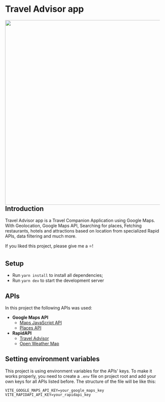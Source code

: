 # Travel Advisor app

<img align="right" width="600" src="https://user-images.githubusercontent.com/21250477/161406073-cfecdbb4-7ff2-4cfb-844c-2bf5a47c1509.png"/>

## Introduction
Travel Advisor app is a Travel Companion Application using Google Maps. With Geolocation, Google Maps API, Searching for places, Fetching restaurants, hotels and attractions based on location from specialized Rapid APIs, data filtering and much more.

If you liked this project, please give me a :star:!
<br clear="right">

## Setup
- Run `yarn install` to install all dependencies;
- Run `yarn dev` to start the development server

## APIs
In this project the following APIs was used:

- **Google Maps API**
  - [Maps JavaScript API](https://console.cloud.google.com/marketplace/product/google/maps-backend.googleapis.com)
  - [Places API](https://console.cloud.google.com/marketplace/product/google/places-backend.googleapis.com)
- **RapidAPI**
  - [Travel Advisor](https://rapidapi.com/apidojo/api/travel-advisor)
  - [Open Weather Map](https://rapidapi.com/community/api/open-weather-map)

## Setting environment variables
This project is using environment variables for the APIs' keys. To make it works properly, you need to create a `.env` file on project root and add your own keys for all APIs listed before. The structure of the file will be like this:

```
VITE_GOOGLE_MAPS_API_KEY=your_google_maps_key
VITE_RAPIDAPI_API_KEY=your_rapidapi_key
```

